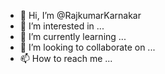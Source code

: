 - 👋 Hi, I’m @RajkumarKarnakar
- 👀 I’m interested in ...
- 🌱 I’m currently learning ...
- 💞️ I’m looking to collaborate on ...
- 📫 How to reach me ...

<!---
RajkumarKarnakar/RajkumarKarnakar is a ✨ special ✨ repository because its `README.md` (this file) appears on your GitHub profile.
You can click the Preview link to take a look at your changes.
--->

